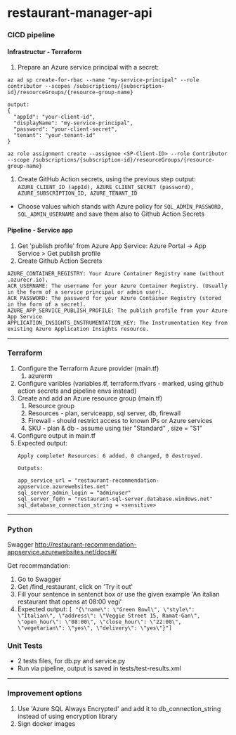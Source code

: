 # restaurant-manager-api

### CICD pipeline

#### Infrastructur - Terraform
1. Prepare an Azure service principal with a secret: 
```
az ad sp create-for-rbac --name "my-service-principal" --role contributor --scopes /subscriptions/{subscription-id}/resourceGroups/{resource-group-name}

output:
{
  "appId": "your-client-id",
  "displayName": "my-service-principal",
  "password": "your-client-secret",
  "tenant": "your-tenant-id"
}

az role assignment create --assignee <SP-Client-ID> --role Contributor --scope /subscriptions/{subscription-id}/resourceGroups/{resource-group-name}
```
1. Create GitHub Action secrets, using the previous step output:
`AZURE_CLIENT_ID (appId), AZURE_CLIENT_SECRET (password), AZURE_SUBSCRIPTION_ID, AZURE_TENANT_ID`
* Choose values which stands with Azure policy for `SQL_ADMIN_PASSWORD, SQL_ADMIN_USERNAME` and save them also to Github Action Secrets


#### Pipeline - Service app
1. Get 'publish profile' from Azure App Service: Azure Portal -> App Service > Get publish profile
1. Create Github Action Secrets
```
AZURE_CONTAINER_REGISTRY: Your Azure Container Registry name (without .azurecr.io).
ACR_USERNAME: The username for your Azure Container Registry. (Usually in the form of a service principal or admin user).
ACR_PASSWORD: The password for your Azure Container Registry (stored in the form of a secret).
AZURE_APP_SERVICE_PUBLISH_PROFILE: The publish profile from your Azure App Service
APPLICATION_INSIGHTS_INSTRUMENTATION_KEY: The Instrumentation Key from existing Azure Application Insights resource.
```

---

### Terraform
1. Configure the Terraform Azure provider (main.tf)
    1. azurerm
1. Configure varibles (variables.tf, terraform.tfvars - marked, using github action secrets and pipeline envs instead) 
1. Create and add an Azure resource group (main.tf)
    1. Resource group
    1. Resources - plan, serviceapp, sql server, db, firewall
    1. Firewall - should restrict access to known IPs or Azure services
    1. SKU - plan & db - assume using tier "Standard" , size = "S1"
1. Configure output in main.tf
1. Expected output:
    ```
    Apply complete! Resources: 6 added, 0 changed, 0 destroyed.

    Outputs:

    app_service_url = "restaurant-recommendation-appservice.azurewebsites.net"
    sql_server_admin_login = "adminuser"
    sql_server_fqdn = "restaurant-sql-server.database.windows.net"
    sql_database_connection_string = <sensitive>
    ```

---

### Python
Swagger http://restaurant-recommendation-appservice.azurewebsites.net/docs#/

Get recommandation:
1. Go to Swagger
1. Get /find_restaurant, click on 'Try it out'
1. Fill your sentence in sentenct box or use the given example 'An italian restaurant that opens at 08:00 vegi'
1. Expected output: `[ "{\"name\": \"Green Bowl\", \"style\": \"Italian\", \"address\": \"Veggie Street 15, Ramat-Gan\", \"open_hour\": \"08:00\", \"close_hour\": \"22:00\", \"vegetarian\": \"yes\", \"delivery\": \"yes\"}"]`

### Unit Tests
* 2 tests files, for db.py and service.py
* Run via pipeline, output is saved in tests/test-results.xml

---

### Improvement options
1. Use 'Azure SQL Always Encrypted' and add it to db_connection_string instead of using encryption library
1. Sign docker images
